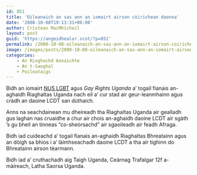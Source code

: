```yaml
---
id: 851
title: 'Oileanaich an sas ann an iomairt airson còirichean daonna'
date: '2008-10-08T19:13:31+00:00'
author: Crìstean MacMhìcheil
layout: post
guid: 'https://angeidhealur.scot/?p=851'
permalink: /2008-10-08-oileanaich-an-sas-ann-an-iomairt-airson-coirichean-daonna/
image: /images/posts/2008-10-08-oileanaich-an-sas-ann-an-iomairt-airson-coirichean-daonna.webp
categories:
    - An Rìoghachd Aonaichte
    - An t-Saoghal
    - Poileataigs
---
```


Bidh an iomairt [NUS LGBT](https://www.nusconnect.org.uk/liberation/lgbt-students "NUS LGBT") agus *Gay Rights Uganda* a’ togail fianais an-aghaidh Riaghaltas Uganda nach eil a’ cur stad air geur-leanmhainn agus cràdh an daoine LCDT san dùthaich.

Anns na seachdainean mu dheireadh tha Riaghaltas Uganda air gealladh gus laghan nas cruaidhe a chur air chois an-aghaidh daoine LCDT air sgàth ’s gu bheil an tinneas “co-sheòrsachd” air sgaoileadh air feadh Afraga.

Bidh iad cuideachd a’ togail fianais an-aghaidh Riaghaltas Bhreatainn agus an dòigh sa bhios i a’ làimhseachadh daoine LCDT a tha air tighinn do Bhreatainn airson tèarmann.

Bidh iad a’ cruthachadh aig Taigh Uganda, Ceàrnag Trafalgar 12f a-màireach, Latha Saorsa Uganda.
